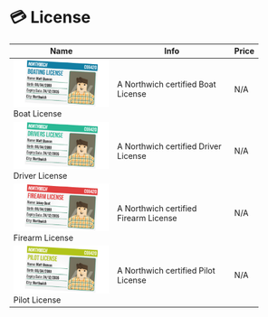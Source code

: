 # 💳 License



<table><thead><tr><th width="169.33333333333331">Name</th><th width="193">Info</th><th>Price</th></tr></thead><tbody><tr><td><img src="../.gitbook/assets/Boat_12100.png" alt="">Boat License</td><td>A Northwich certified Boat License</td><td>N/A</td></tr><tr><td><img src="../.gitbook/assets/Driver_12101.png" alt="">Driver License</td><td>A Northwich certified Driver License</td><td>N/A</td></tr><tr><td><img src="../.gitbook/assets/Firearm_12102.png" alt="">Firearm License</td><td>A Northwich certified Firearm License</td><td>N/A</td></tr><tr><td><img src="../.gitbook/assets/Pilot_12103.png" alt="">Pilot License</td><td>A Northwich certified Pilot License</td><td>N/A</td></tr></tbody></table>
